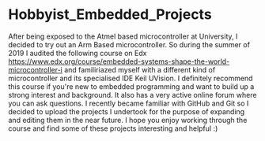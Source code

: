 # Hobbyist_Embedded_Projects

After being exposed to the Atmel based microcontroller at University, I decided to try out an Arm Based microcontroller. 
So during the summer of 2019 I audited the following course on Edx https://www.edx.org/course/embedded-systems-shape-the-world-microcontroller-i
and familiriazed myself with a different kind of microcontroller and its specialised IDE Keil UVision. I definitely recommend this course if you're new to embedded programming and want to build up a strong interest and background. It also has a very active online forum where you can ask questions.
I recently became familiar with GitHub and Git so I decided to upload the projects I undertook for the purpose of expanding and editing them in the near future. 
I hope you enjoy working through the course and find some of these projects interesting and helpful :)
